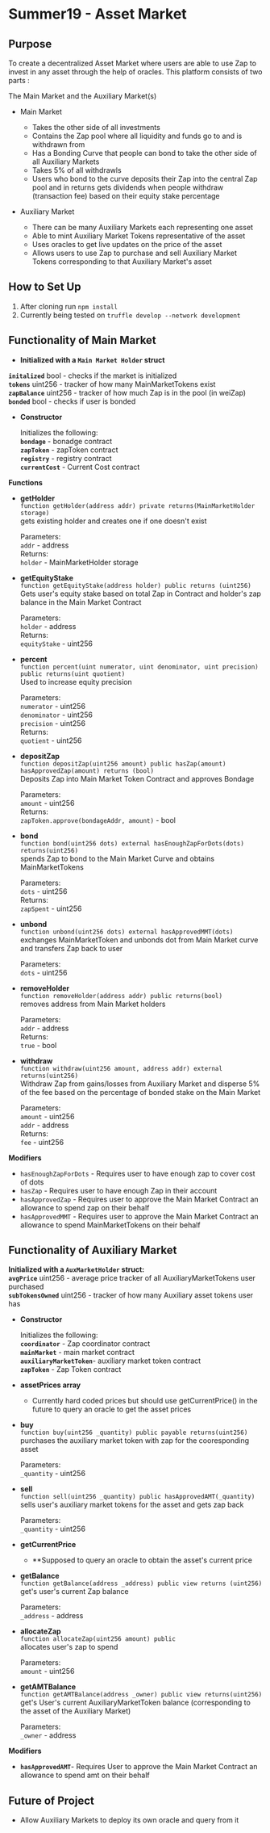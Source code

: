 # Summer19 - Asset Market

## Purpose
To create a decentralized Asset Market where users are able to use Zap to invest in any asset through the help of oracles. This platform consists of two parts : 

The Main Market and the Auxiliary Market(s)

- Main Market
    + Takes the other side of all investments
    + Contains the Zap pool where all liquidity and funds go to and is withdrawn from
    + Has a Bonding Curve that people can bond to take the other side of all Auxiliary Markets
    + Takes 5% of all withdrawls
    + Users who bond to the curve deposits their Zap into the central Zap pool and in returns gets dividends when people withdraw (transaction fee) based on their equity stake percentage

- Auxiliary Market
    + There can be many Auxiliary Markets each representing one asset
    + Able to mint Auxiliary Market Tokens representative of the asset
    + Uses oracles to get live updates on the price of the asset
    + Allows users to use Zap to purchase and sell Auxiliary Market Tokens corresponding to that Auxiliary Market's asset


## How to Set Up
1. After cloning run `npm install`
2. Currently being tested on `truffle develop --network development`


## Functionality of Main Market
- **Initialized with a `Main Market Holder` struct**


**`initalized`** bool - checks if the market is initialized  
**`tokens`** uint256 - tracker of how many MainMarketTokens exist  
**`zapBalance`** uint256 - tracker of how much Zap is in the pool (in weiZap)  
**`bonded`** bool - checks if user is bonded

- **Constructor**

	Initializes the following:  
	**`bondage`** - bonadge contract  
	**`zapToken`** - zapToken contract  
	**`registry`** - registry contract  
	**`currentCost`** - Current Cost contract  

**Functions**

- **getHolder**  
`function getHolder(address addr) private returns(MainMarketHolder storage)`  
gets existing holder and creates one if one doesn't exist

	Parameters:  
	`addr` - address  
	Returns:  
	`holder` - MainMarketHolder storage

- **getEquityStake**  
`function getEquityStake(address holder) public returns (uint256)`  
Gets user's equity stake based on total Zap in Contract and holder's zap balance in the Main Market Contract  

	Parameters:  
	`holder` - address  
	Returns:  
	`equityStake` - uint256  

- **percent**  
`function percent(uint numerator, uint denominator, uint precision) public returns(uint quotient)`  
Used to increase equity precision  

	Parameters:  
	`numerator` - uint256  
	`denominator` - uint256  
	`precision` - uint256  
	Returns:  
	`quotient` - uint256  

- **depositZap**  
`function depositZap(uint256 amount) public hasZap(amount) hasApprovedZap(amount) returns (bool)`  
Deposits Zap into Main Market Token Contract and approves Bondage  

	Parameters:  
	`amount` - uint256  
	Returns:  
	`zapToken.approve(bondageAddr, amount)` - bool  

- **bond**  
`function bond(uint256 dots) external hasEnoughZapForDots(dots) returns(uint256)`  
spends Zap to bond to the Main Market Curve and obtains MainMarketTokens  

	Parameters:  
	`dots` - uint256  
	Returns:  
	`zapSpent` - uint256  

- **unbond**  
`function unbond(uint256 dots) external hasApprovedMMT(dots)`  
exchanges MainMarketToken and unbonds dot from Main Market curve and transfers Zap back to user  

	Parameters:  
	`dots` - uint256  

- **removeHolder**  
`function removeHolder(address addr) public returns(bool)`  
removes address from Main Market holders  

	Parameters:  
	`addr` - address  
	Returns:  
	`true` - bool  

- **withdraw**  
`function withdraw(uint256 amount, address addr) external returns(uint256)`  
Withdraw Zap from gains/losses from Auxiliary Market and disperse 5% of the fee based on the percentage of bonded stake on the Main Market  

	Parameters:  
	`amount` - uint256  
	`addr` - address  
	Returns:  
	`fee` - uint256  

**Modifiers**
   - `hasEnoughZapForDots` - Requires user to have enough zap to cover cost of dots
   - `hasZap` - Requires user to have enough Zap in their account
   - `hasApprovedZap` - Requires user to approve the Main Market Contract an allowance to spend zap on their behalf
   - `hasApprovedMMT` - Requires user to approve the Main Market Contract an allowance to spend MainMarketTokens on their behalf


## Functionality of Auxiliary Market
**Initialized with a `AuxMarketHolder` struct:**  
**`avgPrice`** uint256 - average price tracker of all AuxiliaryMarketTokens user purchased  
**`subTokensOwned`** uint256 - tracker of how many Auxiliary asset tokens user has  

- **Constructor**

	Initializes the following:  
	**`coordinator`** - Zap coordinator contract  
	**`mainMarket`** - main market contract  
	**`auxiliaryMarketToken`**- auxiliary market token contract  
	**`zapToken`** -  Zap Token contract  

- **assetPrices array**
    + Currently hard coded prices but should use getCurrentPrice() in the future to query an oracle to get the asset prices

- **buy**  
`function buy(uint256 _quantity) public payable returns(uint256)`  
purchases the auxiliary market token with zap for the cooresponding asset  

	Parameters:  
	`_quantity` - uint256  

- **sell**  
`function sell(uint256 _quantity) public hasApprovedAMT(_quantity)`  
sells user's auxiliary market tokens for the asset and gets zap back  

	Parameters:  
	`_quantity` - uint256  

- **getCurrentPrice**  
    + **Supposed to query an oracle to obtain the asset's current price  

- **getBalance**  
`function getBalance(address _address) public view returns (uint256)`  
get's user's current Zap balance  

	Parameters:  
	`_address` - address  

- **allocateZap**  
`function allocateZap(uint256 amount) public`  
allocates user's zap to spend  

	Parameters:  
	`amount` - uint256  

- **getAMTBalance**  
`function getAMTBalance(address _owner) public view returns(uint256)`  
get's User's current AuxiliaryMarketToken balance (corresponding to the asset of the Auxiliary Market)  

	Parameters:  
	`_owner` - address  

**Modifiers**
  - **`hasApprovedAMT`**- Requires User to approve the Main Market Contract an allowance to spend amt on their behalf

## Future of Project
- Allow Auxiliary Markets to deploy its own oracle and query from it